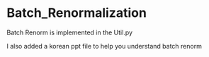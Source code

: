 # Batch_Renormalization

Batch Renorm is implemented in the Util.py

I also added a korean ppt file to help you understand batch renorm
